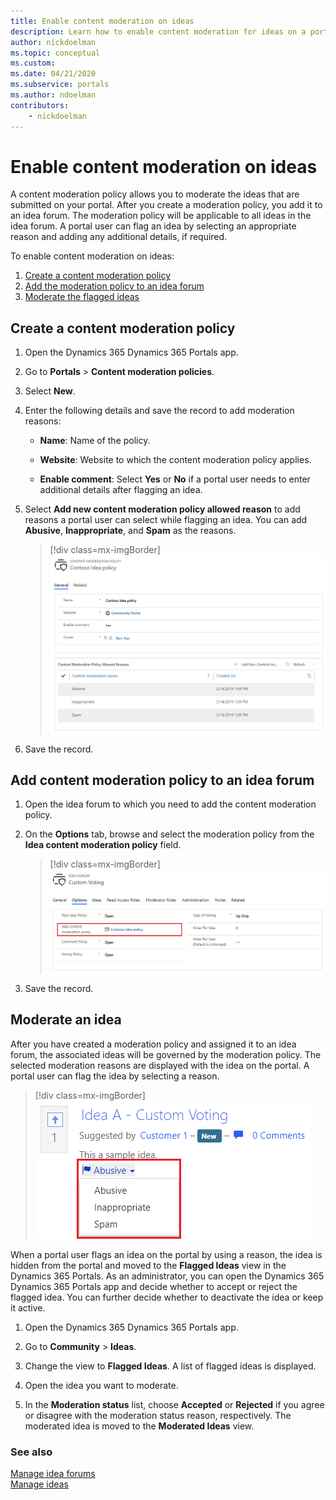 ```yaml
---
title: Enable content moderation on ideas
description: Learn how to enable content moderation for ideas on a portal.
author: nickdoelman
ms.topic: conceptual
ms.custom: 
ms.date: 04/21/2020
ms.subservice: portals
ms.author: ndoelman
contributors:
    - nickdoelman
---
```


# Enable content moderation on ideas

A content moderation policy allows you to moderate the ideas that are submitted on your portal. After you create a moderation policy, you add it to an idea forum. The moderation policy will be applicable to all ideas in the idea forum. A portal user can flag an idea by selecting an appropriate reason and adding any additional details, if required. 

To enable content moderation on ideas:

1.	[Create a content moderation policy](#create-a-content-moderation-policy)
2.	[Add the moderation policy to an idea forum](#add-content-moderation-policy-to-an-idea-forum)
3.	[Moderate the flagged ideas](#moderate-an-idea)

## Create a content moderation policy

1.	Open the Dynamics 365 Dynamics 365 Portals app.

2.	Go to **Portals** > **Content moderation policies**.

3.	Select **New**.

4.	Enter the following details and save the record to add moderation reasons:

    - **Name**: Name of the policy.

    - **Website**: Website to which the content moderation policy applies.

    - **Enable comment**: Select **Yes** or **No** if a portal user needs to enter additional details after flagging an idea.

5.	Select **Add new content moderation policy allowed reason** to add reasons a portal user can select while flagging an idea. You can add **Abusive**, **Inappropriate**, and **Spam** as the reasons.

    > [!div class=mx-imgBorder]
    > ![Create a content moderation policy.](media/idea-policy.png "Create a content moderation policy")

6.	Save the record.

## Add content moderation policy to an idea forum

1.	Open the idea forum to which you need to add the content moderation policy.

2.	On the **Options** tab, browse and select the moderation policy from the **Idea content moderation policy** field.

    > [!div class=mx-imgBorder]
    > ![Add content moderation policy to an idea forum.](media/add-idea-policy.png "Add content moderation policy to an idea forum")

3.	Save the record.

## Moderate an idea

After you have created a moderation policy and assigned it to an idea forum, the associated ideas will be governed by the moderation policy. The selected moderation reasons are displayed with the idea on the portal. A portal user can flag the idea by selecting a reason. 

> [!div class=mx-imgBorder]
> ![Moderate an idea.](media/moderate-idea.png "Moderate an idea")

When a portal user flags an idea on the portal by using a reason, the idea is hidden from the portal and moved to the **Flagged Ideas** view in the Dynamics 365 Portals. As an administrator, you can open the Dynamics 365 Dynamics 365 Portals app and decide whether to accept or reject the flagged idea. You can further decide whether to deactivate the idea or keep it active.

1.	Open the Dynamics 365 Dynamics 365 Portals app.

2.	Go to **Community** > **Ideas**.

3.	Change the view to **Flagged Ideas**. A list of flagged ideas is displayed.

4.	Open the idea you want to moderate.

5.	In the **Moderation status** list, choose **Accepted** or **Rejected** if you agree or disagree with the moderation status reason, respectively. The moderated idea is moved to the **Moderated Ideas** view.

### See also

[Manage idea forums](crowdsource-ideas.md#manage-idea-forums)<br>
[Manage ideas](crowdsource-ideas.md#manage-ideas-in-a-portal)
